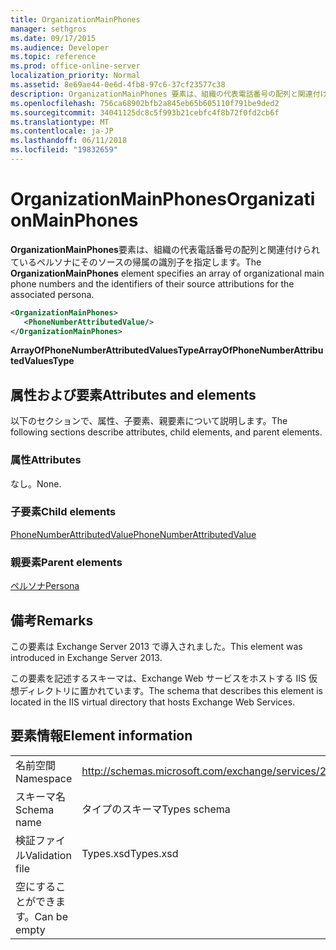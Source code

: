 ```yaml
---
title: OrganizationMainPhones
manager: sethgros
ms.date: 09/17/2015
ms.audience: Developer
ms.topic: reference
ms.prod: office-online-server
localization_priority: Normal
ms.assetid: 8e69ae44-0e6d-4fb8-97c6-37cf23577c38
description: OrganizationMainPhones 要素は、組織の代表電話番号の配列と関連付けられているペルソナにそのソースの帰属の識別子を指定します。
ms.openlocfilehash: 756ca68902bfb2a845eb65b605110f791be9ded2
ms.sourcegitcommit: 34041125dc8c5f993b21cebfc4f8b72f0fd2cb6f
ms.translationtype: MT
ms.contentlocale: ja-JP
ms.lasthandoff: 06/11/2018
ms.locfileid: "19832659"
---
```

# <a name="organizationmainphones"></a><span data-ttu-id="59679-103">OrganizationMainPhones</span><span class="sxs-lookup"><span data-stu-id="59679-103">OrganizationMainPhones</span></span>

<span data-ttu-id="59679-104">**OrganizationMainPhones**要素は、組織の代表電話番号の配列と関連付けられているペルソナにそのソースの帰属の識別子を指定します。</span><span class="sxs-lookup"><span data-stu-id="59679-104">The **OrganizationMainPhones** element specifies an array of organizational main phone numbers and the identifiers of their source attributions for the associated persona.</span></span> 
  
```XML
<OrganizationMainPhones>
   <PhoneNumberAttributedValue/>
</OrganizationMainPhones>
```

 <span data-ttu-id="59679-105">**ArrayOfPhoneNumberAttributedValuesType**</span><span class="sxs-lookup"><span data-stu-id="59679-105">**ArrayOfPhoneNumberAttributedValuesType**</span></span>
## <a name="attributes-and-elements"></a><span data-ttu-id="59679-106">属性および要素</span><span class="sxs-lookup"><span data-stu-id="59679-106">Attributes and elements</span></span>

<span data-ttu-id="59679-107">以下のセクションで、属性、子要素、親要素について説明します。</span><span class="sxs-lookup"><span data-stu-id="59679-107">The following sections describe attributes, child elements, and parent elements.</span></span>
  
### <a name="attributes"></a><span data-ttu-id="59679-108">属性</span><span class="sxs-lookup"><span data-stu-id="59679-108">Attributes</span></span>

<span data-ttu-id="59679-109">なし。</span><span class="sxs-lookup"><span data-stu-id="59679-109">None.</span></span>
  
### <a name="child-elements"></a><span data-ttu-id="59679-110">子要素</span><span class="sxs-lookup"><span data-stu-id="59679-110">Child elements</span></span>

[<span data-ttu-id="59679-111">PhoneNumberAttributedValue</span><span class="sxs-lookup"><span data-stu-id="59679-111">PhoneNumberAttributedValue</span></span>](phonenumberattributedvalue.md)
  
### <a name="parent-elements"></a><span data-ttu-id="59679-112">親要素</span><span class="sxs-lookup"><span data-stu-id="59679-112">Parent elements</span></span>

[<span data-ttu-id="59679-113">ペルソナ</span><span class="sxs-lookup"><span data-stu-id="59679-113">Persona</span></span>](persona.md)
  
## <a name="remarks"></a><span data-ttu-id="59679-114">備考</span><span class="sxs-lookup"><span data-stu-id="59679-114">Remarks</span></span>

<span data-ttu-id="59679-115">この要素は Exchange Server 2013 で導入されました。</span><span class="sxs-lookup"><span data-stu-id="59679-115">This element was introduced in Exchange Server 2013.</span></span>
  
<span data-ttu-id="59679-116">この要素を記述するスキーマは、Exchange Web サービスをホストする IIS 仮想ディレクトリに置かれています。</span><span class="sxs-lookup"><span data-stu-id="59679-116">The schema that describes this element is located in the IIS virtual directory that hosts Exchange Web Services.</span></span>
  
## <a name="element-information"></a><span data-ttu-id="59679-117">要素情報</span><span class="sxs-lookup"><span data-stu-id="59679-117">Element information</span></span>

|||
|:-----|:-----|
|<span data-ttu-id="59679-118">名前空間</span><span class="sxs-lookup"><span data-stu-id="59679-118">Namespace</span></span>  <br/> |http://schemas.microsoft.com/exchange/services/2006/types  <br/> |
|<span data-ttu-id="59679-119">スキーマ名</span><span class="sxs-lookup"><span data-stu-id="59679-119">Schema name</span></span>  <br/> |<span data-ttu-id="59679-120">タイプのスキーマ</span><span class="sxs-lookup"><span data-stu-id="59679-120">Types schema</span></span>  <br/> |
|<span data-ttu-id="59679-121">検証ファイル</span><span class="sxs-lookup"><span data-stu-id="59679-121">Validation file</span></span>  <br/> |<span data-ttu-id="59679-122">Types.xsd</span><span class="sxs-lookup"><span data-stu-id="59679-122">Types.xsd</span></span>  <br/> |
|<span data-ttu-id="59679-123">空にすることができます。</span><span class="sxs-lookup"><span data-stu-id="59679-123">Can be empty</span></span>  <br/> ||
   

